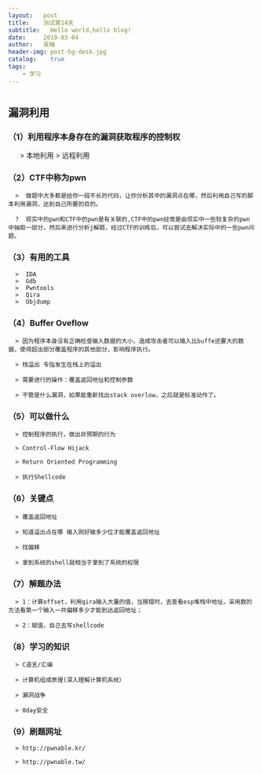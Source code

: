 ```yaml
---
layout:   post
title:    测试第14天
subtitle:   Hello world,hello blog!
date:     2019-03-04
author:   吴柚
header-img: post-bg-desk.jpg
catalog:    true
tags:
    - 学习
---
```

#

## 漏洞利用

### （1）利用程序本身存在的漏洞获取程序的控制权

      >  本地利用
      >  远程利用

### （2）CTF中称为pwn

      >  做题中大多都是给你一段不长的代码，让你分析其中的漏洞点在哪，然后利用自己写的脚本利用漏洞，达到自己所要的目的。

      ?  现实中的pwn和CTF中的pwn是有关联的,CTF中的pwn经常是由现实中一些较复杂的pwn中抽取一部分，然后来进行分析j解题，经过CTF的训练后，可以尝试去解决实际中的一些pwn问题。

### （3）有用的工具

      >  IDA
      >  Gdb
      >  Pwntools
      >  Qira
      >  Objdump



### （4）Buffer Oveflow

      > 因为程序本身没有正确检查输入数据的大小，造成攻击者可以输入比buffe还要大的数据，使得超出部分覆盖程序的其他部分，影响程序执行。
 
      > 栈溢出 专指发生在栈上的溢出

      > 需要进行的操作：覆盖返回地址和控制参数

      > 不管是什么漏洞，如果能重新找出stack overlow，之后就是标准动作了。

### （5）可以做什么

      > 控制程序的执行，做出非预期的行为

      > Control-Flow Hijack

      > Return Oriented Programming

      > 执行Shellcode

###  （6）关键点

      > 覆盖返回地址

      > 知道溢出点在哪 输入刚好输多少位才能覆盖返回地址

      > 找偏移

      > 拿到系统的shell就相当于拿到了系统的权限 

###   （7）解题办法 
      > 1：计算offset，利用qira输入大量的值，当报错时，去查看esp堆栈中地址，采用数的方法看第一个输入一共偏移多少才能到达返回地址；

      > 2：赋值，自己去写shellcode

###   （8）学习的知识

      > C语言/汇编

      > 计算机组成原理(深入理解计算机系统）

      > 漏洞战争

      > 0day安全

###   （9）刷题网址

      > http://pwnable.kr/

      > http://pwnable.tw/
